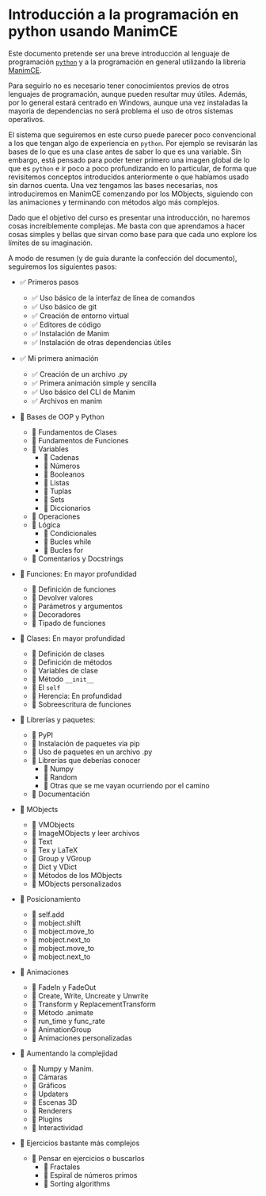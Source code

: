 # Introducción a la programación en python usando ManimCE

Este documento pretende ser una breve introducción al lenguaje de programación [`python`](https://www.python.org/) y a la programación en general utilizando la librería [ManimCE](https://www.manim.community/).

Para seguirlo no es necesario tener conocimientos previos de otros lenguajes de programación, aunque pueden resultar muy útiles. Además, por lo general estará centrado en Windows, aunque una vez instaladas la mayoría de dependencias no será problema el uso de otros sistemas operativos.

El sistema que seguiremos en este curso puede parecer poco convencional a los que tengan algo de experiencia en `python`. Por ejemplo se revisarán las bases de lo que es una clase antes de saber lo que es una variable. Sin embargo, está pensado para poder tener primero una imagen global de lo que es `python` e ir poco a poco profundizando en lo particular, de forma que revisitemos conceptos introducidos anteriormente o que habíamos usado sin darnos cuenta. Una vez tengamos las bases necesarias, nos introduciremos en ManimCE comenzando por los MObjects, siguiendo con las animaciones y terminando con métodos algo más complejos.

Dado que el objetivo del curso es presentar una introducción, no haremos cosas increíblemente complejas. Me basta con que aprendamos a hacer cosas simples y bellas que sirvan como base para que cada uno explore los límites de su imaginación.

A modo de resumen (y de guía durante la confección del documento), seguiremos los siguientes pasos:

- ✅ Primeros pasos
  - ✅ Uso básico de la interfaz de línea de comandos
  - ✅ Uso básico de git
  - ✅ Creación de entorno virtual
  - ✅ Editores de código
  - ✅ Instalación de Manim
  - ✅ Instalación de otras dependencias útiles

- ✅ Mi primera animación
  - ✅ Creación de un archivo .py
  - ✅ Primera animación simple y sencilla
  - ✅ Uso básico del CLI de Manim
  - ✅ Archivos en manim

- 🔲 Bases de OOP y Python

  - 🔲 Fundamentos de Clases
  - 🔲 Fundamentos de Funciones
  - 🔲 Variables
    - 🔲 Cadenas
    - 🔲 Números
    - 🔲 Booleanos
    - 🔲 Listas
    - 🔲 Tuplas
    - 🔲 Sets
    - 🔲 Diccionarios
  - 🔲 Operaciones
  - 🔲 Lógica
    - 🔲 Condicionales
    - 🔲 Bucles while
    - 🔲 Bucles for
  - 🔲 Comentarios y Docstrings
- 🔲 Funciones: En mayor profundidad
  - 🔲 Definición de funciones
  - 🔲 Devolver valores
  - 🔲 Parámetros y argumentos
  - 🔲 Decoradores
  - 🔲 Tipado de funciones

- 🔲 Clases: En mayor profundidad
  - 🔲 Definición de clases
  - 🔲 Definición de métodos
  - 🔲 Variables de clase
  - 🔲 Método `__init__`
  - 🔲 El `self`
  - 🔲 Herencia: En profundidad
  - 🔲 Sobreescritura de funciones

- 🔲 Librerías y paquetes:
  - 🔲 PyPI
  - 🔲 Instalación de paquetes via pip
  - 🔲 Uso de paquetes en un archivo .py
  - 🔲 Librerías que deberías conocer
    - 🔲 Numpy
    - 🔲 Random
    - 🔲 Otras que se me vayan ocurriendo por el camino
  - 🔲 Documentación
  
- 🔲 MObjects
  - 🔲 VMObjects
  - 🔲 ImageMObjects y leer archivos
  - 🔲 Text
  - 🔲 Tex y LaTeX
  - 🔲 Group y VGroup
  - 🔲 Dict y VDict
  - 🔲 Métodos de los MObjects
  - 🔲 MObjects personalizados

- 🔲 Posicionamiento
  - 🔲 self.add
  - 🔲 mobject.shift
  - 🔲 mobject.move_to
  - 🔲 mobject.next_to
  - 🔲 mobject.move_to
  - 🔲 mobject.next_to

- 🔲 Animaciones

  - 🔲 FadeIn y FadeOut
  - 🔲 Create, Write, Uncreate y Unwrite
  - 🔲 Transform y ReplacementTransform
  - 🔲 Método .animate
  - 🔲 run_time y func_rate
  - 🔲 AnimationGroup
  - 🔲 Animaciones personalizadas

- 🔲 Aumentando la complejidad

  - 🔲 Numpy y Manim.
  - 🔲 Cámaras
  - 🔲 Gráficos
  - 🔲 Updaters
  - 🔲 Escenas 3D
  - 🔲 Renderers
  - 🔲 Plugins
  - 🔲 Interactividad

- 🔲 Ejercicios bastante más complejos

  - 🔲 Pensar en ejercicios o buscarlos
    - 🔲 Fractales
    - 🔲 Espiral de números primos
    - 🔲 Sorting algorithms